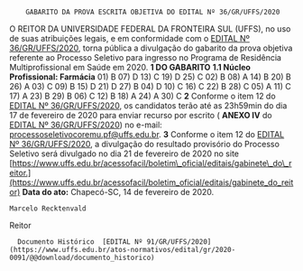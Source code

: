         GABARITO DA PROVA ESCRITA OBJETIVA DO EDITAL Nº 36/GR/UFFS/2020  

 O REITOR DA UNIVERSIDADE FEDERAL DA FRONTEIRA SUL (UFFS), no uso de suas atribuições legais, e em conformidade com o [EDITAL Nº 36/GR/UFFS/2020](https://www.uffs.edu.br/atos-normativos/edital/gr/2020-0036), torna pública a divulgação do gabarito da prova objetiva referente ao Processo Seletivo para ingresso no Programa de Residência Multiprofissional em Saúde em 2020.  **1 DO GABARITO** **1.1 Núcleo Profissional: Farmácia**      01) B   07) D   13) C   19) D   25) C     02) B   08) A   14) B   20) B   26) A     03) C   09) B   15) D   21) D   27) B     04) D   10) C   16) C   22) B   28) C     05) A   11) C   17) A   23) B   29) B     06) C   12) B   18) A   24) A   30) C        **2**  Conforme o item 12 do [EDITAL Nº 36/GR/UFFS/2020](https://www.uffs.edu.br/atos-normativos/edital/gr/2020-0036), os candidatos terão até as 23h59min do dia 17 de fevereiro de 2020 para enviar recurso por escrito ( **ANEXO IV**  do [EDITAL Nº 36/GR/UFFS/2020](https://www.uffs.edu.br/atos-normativos/edital/gr/2020-0036)) no e-mail: processoseletivocoremu.pf@uffs.edu.br.   **3**  Conforme o item 12 do [EDITAL Nº 36/GR/UFFS/2020](https://www.uffs.edu.br/atos-normativos/edital/gr/2020-0036), a divulgação do resultado provisório do Processo Seletivo será divulgado no dia 21 de fevereiro de 2020 no site [https://www.uffs.edu.br/acessofacil/boletim\_oficial/editais/gabinete\_do\_reitor.](https://www.uffs.edu.br/acessofacil/boletim_oficial/editais/gabinete_do_reitor)        **Data do ato:** Chapecó-SC, 14 de fevereiro de 2020.   
 

    Marcelo Recktenvald   
 Reitor 

      Documento Histórico  [EDITAL Nº 91/GR/UFFS/2020](https://www.uffs.edu.br/atos-normativos/edital/gr/2020-0091/@@download/documento_historico)     
      